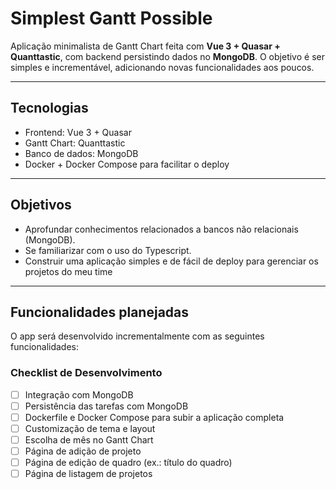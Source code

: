 # Simplest Gantt Possible

Aplicação minimalista de Gantt Chart feita com **Vue 3 + Quasar + Quanttastic**, com backend persistindo dados no **MongoDB**. O objetivo é ser simples e incrementável, adicionando novas funcionalidades aos poucos.

---

## Tecnologias

- Frontend: Vue 3 + Quasar
- Gantt Chart: Quanttastic
- Banco de dados: MongoDB
- Docker + Docker Compose para facilitar o deploy

---

## Objetivos
 - Aprofundar conhecimentos relacionados a bancos não relacionais (MongoDB).
 - Se familiarizar com o uso do Typescript.
 - Construir uma aplicação simples e de fácil de deploy para gerenciar os projetos do meu time
---

## Funcionalidades planejadas

O app será desenvolvido incrementalmente com as seguintes funcionalidades:

### Checklist de Desenvolvimento

- [ ] Integração com MongoDB
- [ ] Persistência das tarefas com MongoDB
- [ ] Dockerfile e Docker Compose para subir a aplicação completa
- [ ] Customização de tema e layout
- [ ] Escolha de mês no Gantt Chart
- [ ] Página de adição de projeto
- [ ] Página de edição de quadro (ex.: título do quadro)
- [ ] Página de listagem de projetos

